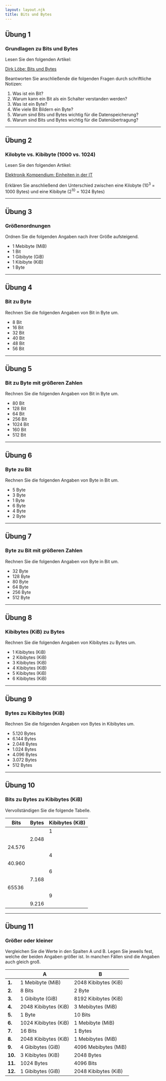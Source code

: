 ```yaml
---
layout: layout.njk
title: Bits und Bytes
---
```


## Übung 1

### Grundlagen zu Bits und Bytes

Lesen Sie den folgenden Artikel:

[Dirk Löbe: Bits und Bytes](https://www.dirks-computerecke.de/programmieren/bits-und-bytes.htm)

Beantworten Sie anschließende die folgenden Fragen durch schriftliche Notizen:

1. Was ist ein Bit?
2. Warum kann ein Bit als ein Schalter verstanden werden?
3. Was ist ein Byte?
4. Wie viele Bit Bildern ein Byte?
5. Warum sind Bits und Bytes wichtig für die Datenspeicherung?
6. Warum sind Bits und Bytes wichtig für die Datenübertragung?

---

## Übung 2

### Kilobyte vs. Kibibyte (1000 vs. 1024)

Lesen Sie den folgenden Artikel:

[Elektronik Kompendium: Einheiten in der IT](https://www.elektronik-kompendium.de/sites/com/1401171.htm)

Erklären Sie anschließend den Unterschied zwischen eine Kilobyte (10<sup>3</sup> = 1000 Bytes) und eine Kibibyte (2<sup>10</sup> = 1024 Bytes)

---

## Übung 3

### Größenordnungen

Ordnen Sie die folgenden Angaben nach ihrer Größe aufsteigend.

- 1 Mebibyte (MiB)
- 1 Bit
- 1 Gibibyte (GiB)
- 1 Kibibyte (KiB)
- 1 Byte

---

## Übung 4

### Bit zu Byte

Rechnen Sie die folgenden Angaben von Bit in Byte um.

- 8 Bit
- 16 Bit
- 32 Bit
- 40 Bit
- 48 Bit
- 56 Bit

---

## Übung 5

### Bit zu Byte mit größeren Zahlen

Rechnen Sie die folgenden Angaben von Bit in Byte um.

- 80 Bit
- 128 Bit
- 64 Bit
- 256 Bit
- 1024 Bit
- 160 Bit
- 512 Bit

---

## Übung 6

### Byte zu Bit

Rechnen Sie die folgenden Angaben von Byte in Bit um.

- 5 Byte
- 3 Byte
- 1 Byte
- 6 Byte
- 4 Byte
- 2 Byte

---

## Übung 7

### Byte zu Bit mit größeren Zahlen

Rechnen Sie die folgenden Angaben von Byte in Bit um.

- 32 Byte
- 128 Byte
- 80 Byte
- 64 Byte
- 256 Byte
- 512 Byte

---

## Übung 8

### Kibibytes (KiB) zu Bytes

Rechnen Sie die folgenden Angaben von Kibibytes zu Bytes um.

- 1 Kibibytes (KiB)
- 2 Kibibytes (KiB)
- 3 Kibibytes (KiB)
- 4 Kibibytes (KiB)
- 5 Kibibytes (KiB)
- 6 Kibibytes (KiB)

---

## Übung 9

### Bytes zu Kibibytes (KiB)

Rechnen Sie die folgenden Angaben von Bytes in Kibibytes um.

- 5.120 Bytes
- 6.144 Bytes
- 2.048 Bytes
- 1.024 Bytes
- 4.096 Bytes
- 3.072 Bytes
- 512 Bytes

---

## Übung 10

### Bits zu Bytes zu Kibibytes (KiB)

Vervollständigen Sie die folgende Tabelle.

| Bits   | Bytes | Kibibytes (KiB) |
| ------ | ----- | --------------- |
|        |       | 1               |
|        | 2.048 |                 |
| 24.576 |       |                 |
|        |       | 4               |
| 40.960 |       |                 |
|        |       | 6               |
|        | 7.168 |                 |
| 65536  |       |                 |
|        |       | 9               |
|        | 9.216 |                 |

---

## Übung 11

### Größer oder kleiner

Vergleichen Sie die Werte in den Spalten A und B. Legen Sie jeweils fest, welche der beiden Angaben größer ist. In manchen Fällen sind die Angaben auch gleich groß.

|         | A                    | B                    |
| ------- | -------------------- | -------------------- |
| **1.**  | 1 Mebibyte (MiB)     | 2048 Kibibytes (KiB) |
| **2.**  | 8 Bits               | 2 Byte               |
| **3.**  | 1 Gibibyte (GiB)     | 8192 Kibibytes (KiB) |
| **4.**  | 2048 Kibibytes (KiB) | 3 Mebibytes (MiB)    |
| **5.**  | 1 Byte               | 10 Bits              |
| **6.**  | 1024 Kibibytes (KiB) | 1 Mebibyte (MiB)     |
| **7.**  | 16 Bits              | 1 Bytes              |
| **8.**  | 2048 Kibibytes (KiB) | 1 Mebibytes (MiB)    |
| **9.**  | 4 Gibibytes (GiB)    | 4096 Mebibytes (MiB) |
| **10.** | 3 Kibibytes (KiB)    | 2048 Bytes           |
| **11.** | 1024 Bytes           | 4096 Bits            |
| **12.** | 1 Gibibytes (GiB)    | 2048 Kibibytes (KiB) |

